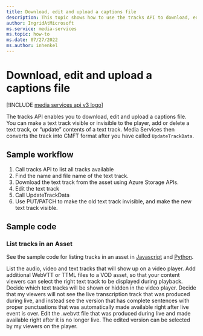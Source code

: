 ```yaml
---
title: Download, edit and upload a captions file
description: This topic shows how to use the tracks API to download, edit and upload a captions file for a asset.
author: IngridAtMicrosoft
ms.service: media-services
ms.topic: how-to
ms.date: 07/27/2022
ms.author: inhenkel
---
```


# Download, edit and upload a captions file

[!INCLUDE [media services api v3 logo](./includes/v3-hr.md)]

The tracks API enables you to download, edit and upload a captions file. You can make a text track visible or invisible to the player, add or delete a text track, or “update” contents of a text track. Media Services then converts the track into CMFT format after you have called `UpdateTrackData`.

## Sample workflow

1. Call tracks API to list all tracks available
2. Find the name and file name of the text track.
3. Download the text track from the asset using Azure Storage APIs.
4. Edit the text track
5. Call UpdateTrackData
6. Use PUT/PATCH to make the old text track invisible, and make the new text track visible.

## Sample code

### List tracks in an Asset

See the sample code for listing tracks in an asset in [Javascript](https://github.com/Azure-Samples/media-services-v3-node-tutorials/blob/main/Assets/list-tracks-in-asset.ts) and [Python](https://github.com/Azure-Samples/media-services-v3-python/blob/main/Assets/list-tracks-in-asset.py).

List the audio, video and text tracks that will show up on a video player.
Add additional WebVTT or TTML files to a VOD asset, so that your content viewers can select the right text track to be displayed during playback.
Decide which text tracks will be shown or hidden in the video player.
Decide that my viewers will not see the live transcription track that was produced during live, and instead see the version that has complete sentences with proper punctuations that was automatically made available right after live event is over.
Edit the .webvtt file that was produced during live and made available right after it is no longer live. The edited version can be selected by my viewers on the player.